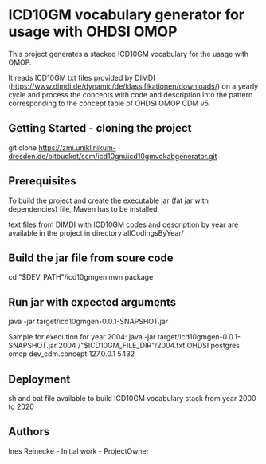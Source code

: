 # ICD10GM vocabulary generator for usage with OHDSI OMOP
This project generates a stacked ICD10GM vocabulary for the usage with OMOP.

It reads ICD10GM txt files provided by DIMDI (https://www.dimdi.de/dynamic/de/klassifikationen/downloads/) on a yearly cycle and process the concepts with code and description into the pattern corresponding to the concept table of OHDSI OMOP CDM v5.

## Getting Started - cloning the project

git clone https://zmi.uniklinikum-dresden.de/bitbucket/scm/icd10gm/icd10gmvokabgenerator.git

## Prerequisites 

To build the project and create the executable jar (fat jar with dependencies) file, Maven has to be installed.

text files from DIMDI with ICD10GM codes and description by year are available in the project in directory allCodingsByYear/

## Build the jar file from soure code

cd "$DEV_PATH"/icd10gmgen
mvn package

## Run jar with expected arguments

java -jar target/icd10gmgen-0.0.1-SNAPSHOT.jar <currentYear> <inputFile> <database> <dbuser> <dbpassword> <table> <dbserverIp> <dbServerPort>

Sample for execution for year 2004:
java -jar target/icd10gmgen-0.0.1-SNAPSHOT.jar 2004 /"$ICD10GM_FILE_DIR"/2004.txt OHDSI postgres omop dev_cdm.concept 127.0.0.1 5432

## Deployment

sh and bat file available to build ICD10GM vocabulary stack from year 2000 to 2020

## Authors
Ines Reinecke - Initial work - ProjectOwner